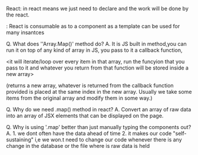 React: <Declaretive> in react means we just need to declare and the work will be done by the react.

<Consumable>: React is consumable as to a component as a template can be used for many insantces 

Q. What does ''Array.Map()' method do?
A. It is JS built in method,you can run it on top of any kind of array in JS, you pass to it a callback function,

 <it will iterate/loop over every item in that array, run the funcyion that you pass to it and whatever you return from that function will be stored inside a new array>

(returns a new array, whatever is returned from the callback function provided is placed at the same index in the new array. Usually we take some items from the original array and modify them in some way.)

Q.  Why do we need .map() method in react?
A. Convert an array of raw data into an array of JSX elements that can be displayed on the page.

Q. Why is using '.map' better than just manually typing the components out?
A. 
    1. we dont often have the data ahead of time 
    2. it makes our code "self-sustaining" i,e we won.t need to change our code whenever there is any change in the database or the file where is raw data is held

